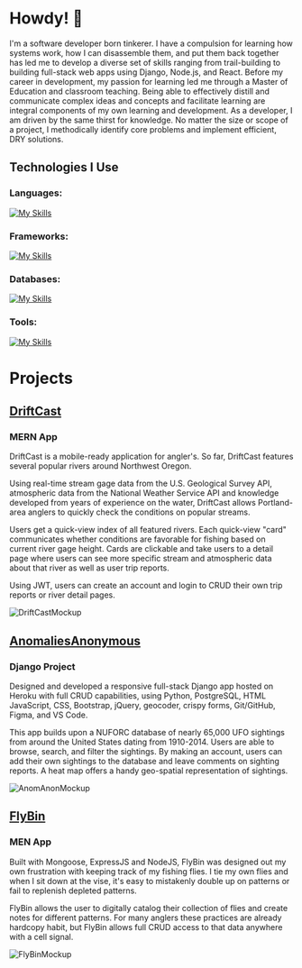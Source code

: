 # Howdy! 👋
I'm a software developer born tinkerer. I have a compulsion for learning how systems work, how I can disassemble them, and put them back together has led me to develop a diverse set of skills ranging from trail-building to building full-stack web apps using Django, Node.js, and React. Before my career in development, my passion for learning led me through a Master of Education and classroom teaching. Being able to effectively distill and communicate complex ideas and concepts and facilitate learning are integral components of my own learning and development. As a developer, I am driven by the same thirst for knowledge. No matter the size or scope of a project, I methodically identify core problems and implement efficient, DRY solutions.

## Technologies I Use

### Languages:
[![My Skills](https://skillicons.dev/icons?i=js,html,css,sass,md,py,ruby)](https://skillicons.dev)
### Frameworks:
[![My Skills](https://skillicons.dev/icons?i=bootstrap,django,express,nodejs,tailwind,rails)](https://skillicons.dev)
### Databases:
[![My Skills](https://skillicons.dev/icons?i=mongodb,postgres,sqlite)](https://skillicons.dev)
### Tools:
[![My Skills](https://skillicons.dev/icons?i=aws,discord,figma,gcp,git,github,heroku,ps,postman,stackoverflow,vite,vscode)](https://skillicons.dev)

# Projects

## [DriftCast](https://drift-cast.herokuapp.com/)

### MERN App

DriftCast is a mobile-ready application for angler's. So far, DriftCast features several popular rivers around Northwest Oregon.

Using real-time stream gage data from the U.S. Geological Survey API, atmospheric data from the National Weather Service API and knowledge developed from years of experience on the water, DriftCast allows Portland-area anglers to quickly check the conditions on popular streams.

Users get a quick-view index of all featured rivers. Each quick-view "card" communicates whether conditions are favorable for fishing based on current river gage height. Cards are clickable and take users to a detail page where users can see more specific stream and atmospheric data about that river as well as user trip reports.

Using JWT, users can create an account and login to CRUD their own trip reports or river detail pages.

![DriftCastMockup](https://user-images.githubusercontent.com/120278019/235320835-be784b46-0b44-4047-a479-d19b7f91a5e7.png)

## [AnomaliesAnonymous](https://www.anomaliesanonymous.com/)

### Django Project

Designed and developed a responsive full-stack Django app hosted on Heroku with full CRUD capabilities, using Python, PostgreSQL, HTML JavaScript, CSS, Bootstrap, jQuery, geocoder, crispy forms, Git/GitHub, Figma, and VS Code.

This app builds upon a NUFORC database of nearly 65,000 UFO sightings from around the United States dating from 1910-2014. Users are able to browse, search, and filter the sightings. By making an account, users can add their own sightings to the database and leave comments on sighting reports. A heat map offers a handy geo-spatial representation of sightings.

![AnomAnonMockup](https://user-images.githubusercontent.com/120278019/235329407-289c9b1e-5c40-4feb-b821-dda6118ac278.png)

## [FlyBin](https://fly-bin.herokuapp.com/)

### MEN App

Built with Mongoose, ExpressJS and NodeJS, FlyBin was designed out my own frustration with keeping track of my fishing flies. I tie my own flies and when I sit down at the vise, it's easy to mistakenly double up on patterns or fail to replenish depleted patterns.

FlyBin allows the user to digitally catalog their collection of flies and create notes for different patterns. For many anglers these practices are already hardcopy habit, but FlyBin allows full CRUD access to that data anywhere with a cell signal.

![FlyBinMockup](https://user-images.githubusercontent.com/120278019/235329420-2d39ab3d-19ed-4c7e-a0aa-01092d74bbc1.png)
